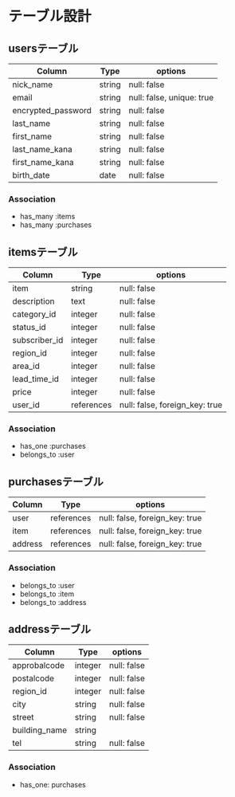 # テーブル設計

## usersテーブル

| Column                | Type       | options                   |
| --------------------- | ---------- | ------------------------- |
| nick_name             | string     | null: false               |
| email                 | string     | null: false, unique: true |
| encrypted_password    | string     | null: false               |
| last_name             | string     | null: false               |
| first_name            | string     | null: false               |
| last_name_kana        | string     | null: false               |
| first_name_kana       | string     | null: false               |
| birth_date            | date       | null: false               |


### Association

- has_many :items
- has_many :purchases

## itemsテーブル

| Column        | Type       | options                        |
| ------------- | ---------- | ------------------------------ |
| item          | string     | null: false                    |
| description   | text       | null: false                    |
| category_id   | integer    | null: false                    |
| status_id     | integer    | null: false                    |
| subscriber_id | integer    | null: false                    |
| region_id     | integer    | null: false                    |
| area_id       | integer    | null: false                    |
| lead_time_id  | integer    | null: false                    |
| price         | integer    | null: false                    |
| user_id       | references | null: false, foreign_key: true |

### Association

- has_one    :purchases
- belongs_to :user

## purchasesテーブル

| Column  | Type       | options                        |
| ------- | ---------- | ------------------------------ |
| user    | references | null: false, foreign_key: true |
| item    | references | null: false, foreign_key: true |
| address | references | null: false, foreign_key: true |

### Association

- belongs_to :user
- belongs_to :item
- belongs_to :address

## addressテーブル

| Column        | Type    | options     |
| ------        | ------- | ----------- |
| approbalcode  | integer | null: false |
| postalcode    | integer | null: false |
| region_id     | integer | null: false |
| city          | string  | null: false |
| street        | string  | null: false |
| building_name | string  |             |
| tel           | string  | null: false |

### Association

- has_one: purchases